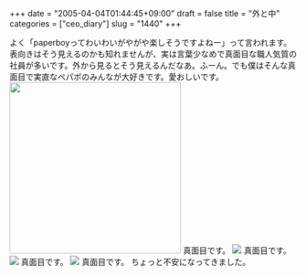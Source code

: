 +++
date = "2005-04-04T01:44:45+09:00"
draft = false
title = "外と中"
categories = ["ceo_diary"]
slug = "1440"
+++

よく「paperboyってわいわいがやがや楽しそうですよねー」って言われます。表向きはそう見えるのかも知れませんが、実は言葉少なめで真面目な職人気質の社員が多いです。外から見るとそう見えるんだなあ。ふーん。でも僕はそんな真面目で実直なペパボのみんなが大好きです。愛おしいです。
<img src="http://ieiriblog.jugem.jp/?image=4145" width="300">
真面目です。
<img src="http://ieiriblog.jugem.jp/?image=4141">
真面目です。
<img src="http://ieiriblog.jugem.jp/?image=4060">
真面目です。
<img src="http://ieiriblog.jugem.jp/?image=4015">
真面目です。
ちょっと不安になってきました。
